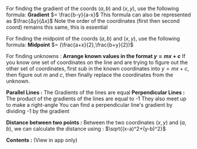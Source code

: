 For finding the gradient of the coords $(a, b)$ and $(x, y)$, use the following formula:
**Gradient** $= \frac{b-y}{a-x}$ 
This formula can also be represented as $\frac{Δy}{Δx}$
Note the order of the coordinates (first then second coord) remains this same, this is essential

For finding the midpoint of the coords $(a, b)$ and $(x, y)$, use the following formula:
**Midpoint** $= (\frac{a+x}{2},\frac{b+y}{2})$ 

For finding unknowns :
**Arrange known values in the format $y=mx+c$**
If you know one set of coordinates on the line and are trying to figure out the other set of coordinates, first sub in the known coordinates into $y=mx+c$, then figure out $m$ and $c$, then finally replace the coordinates from the unknown.

**Parallel Lines :** The Gradients of the lines are equal
**Perpendicular Lines :** The product of the gradients of the lines are equal to -1
	They also meet up to make a right-angle
	You can find a perpendicular line's gradient by dividing -1 by the gradient

**Distance between two points :** Between the two coordinates $(x,y)$ and $(a,b)$, we can calculate the distance using : $\sqrt{(x-a)^2+(y-b)^2}$ 

**Contents :** (View in app only)
```folder-index-content
```